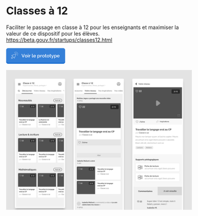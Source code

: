 # Classes à 12

Faciliter le passage en classe à 12 pour les enseignants et maximiser la valeur de ce dispositif pour les élèves.
https://beta.gouv.fr/startups/classes12.html

[<img src="../docs/prototype.png?raw=true" width="160px" alt="Voir le prototype">](https://jeremiecook.github.io/beta.gouv.fr-ux/classesa12-mobile/)


![Classes à 12](classesa12.png?raw=true "Classes à 12")
